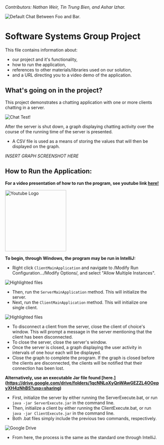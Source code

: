 *Contributors: Nathan Weir, Tin Trung Bien, and Ashar Izhar.*

![Default Chat Between Foo and Bar.](https://i.imgur.com/kUgcKAp.png)

# Software Systems Group Project
This file contains information about:
- our project and it's functionality,
- how to run the application,
- references to other materials/libraries used on our solution,
- and a URL directing you to a video demo of the application.

## What's going on in the project?
This project demonstrates a chatting application with one or more clients chatting in a server. 

![Chat Test!](https://media2.giphy.com/media/PK6K4HuWi7HNHXF3Ht/giphy.gif?cid=790b76114ff2618cc7e9eac4521ef89bd918c6f4095b1289&rid=giphy.gif&ct=g)

After the server is shut down, a graph displaying chatting activity over the course of the running time of the server is presented. 
- A CSV file is used as a means of storing the values that will then be displayed on the graph. 

*INSERT GRAPH SCREENSHOT HERE*

## How to Run the Application:

**For a video presentation of how to run the program, see youtube link [here!](https://youtu.be/pPbI0dHHsCo)**

[<img src="https://www.freeiconspng.com/thumbs/youtube-logo-png/hd-youtube-logo-png-transparent-background-20.png" alt="Youtube Logo" width="200"/>](https://youtu.be/pPbI0dHHsCo)

**To begin, through Windows, the program may be run in IntelliJ:**
- Right click `ClientMainApplication` and navigate to /Modify Run Configuration.../Modify Options/, and select "Allow Multiple Instances".

<img src="https://i.imgur.com/GH7DwIw.png" alt="Highlighted files"/>

- Then, run the `ServerMainApplication` method. This will initialize the server.
- Next, run the `ClientMainApplication` method. This will initialize one single client.

<img src="https://i.imgur.com/xqI77aq.png" alt="Highlighted files"/>

- To disconnect a client from the server, close the client of choice's window. This will prompt a message in the server mentioning that the client has been disconnected.
- To close the server, close the server's window. 
- Once the server is closed, a graph displaying the user activity in intervals of one hour each will be displayed.
- Close the graph to complete the program. If the graph is closed before the clients are disconnected, the clients will be notified that their connection has been lost.

**Alternatively, use an executable Jar file found [here.]
(https://drive.google.com/drive/folders/1qcNNLoXyQnWAwGEZZL4OOepyXH4zNhBS?usp=sharing)**

- First, initialize the server by either running the ServerExecute.bat, or run `java -jar ServerExecute.jar` in the command line.
- Then, initialize a client by either running the ClientExecute.bat, or run `java -jar ClientExecute.jar` in the command line.
- Both .bat files simply include the previous two commands, respectively.

<img src="https://i.imgur.com/a2hRTz8.png" alt="Google Drive"/>

- From here, the process is the same as the standard one through IntelliJ.
